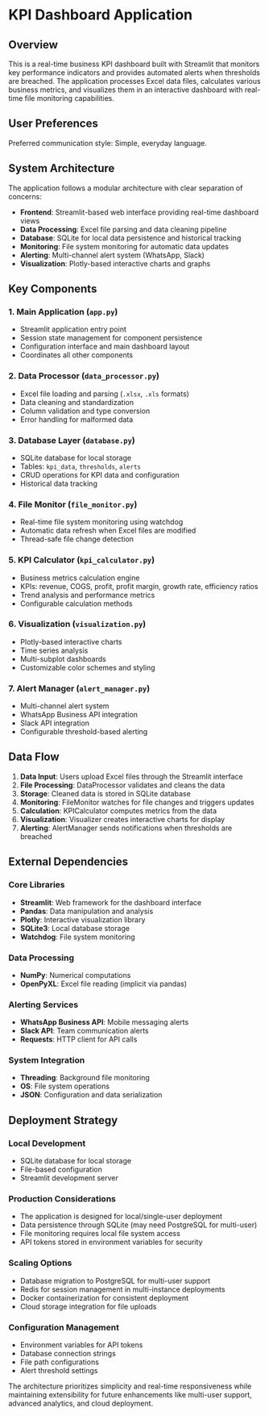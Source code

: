 # KPI Dashboard Application

## Overview

This is a real-time business KPI dashboard built with Streamlit that monitors key performance indicators and provides automated alerts when thresholds are breached. The application processes Excel data files, calculates various business metrics, and visualizes them in an interactive dashboard with real-time file monitoring capabilities.

## User Preferences

Preferred communication style: Simple, everyday language.

## System Architecture

The application follows a modular architecture with clear separation of concerns:

- **Frontend**: Streamlit-based web interface providing real-time dashboard views
- **Data Processing**: Excel file parsing and data cleaning pipeline
- **Database**: SQLite for local data persistence and historical tracking
- **Monitoring**: File system monitoring for automatic data updates
- **Alerting**: Multi-channel alert system (WhatsApp, Slack)
- **Visualization**: Plotly-based interactive charts and graphs

## Key Components

### 1. Main Application (`app.py`)
- Streamlit application entry point
- Session state management for component persistence
- Configuration interface and main dashboard layout
- Coordinates all other components

### 2. Data Processor (`data_processor.py`)
- Excel file loading and parsing (`.xlsx`, `.xls` formats)
- Data cleaning and standardization
- Column validation and type conversion
- Error handling for malformed data

### 3. Database Layer (`database.py`)
- SQLite database for local storage
- Tables: `kpi_data`, `thresholds`, `alerts`
- CRUD operations for KPI data and configuration
- Historical data tracking

### 4. File Monitor (`file_monitor.py`)
- Real-time file system monitoring using watchdog
- Automatic data refresh when Excel files are modified
- Thread-safe file change detection

### 5. KPI Calculator (`kpi_calculator.py`)
- Business metrics calculation engine
- KPIs: revenue, COGS, profit, profit margin, growth rate, efficiency ratios
- Trend analysis and performance metrics
- Configurable calculation methods

### 6. Visualization (`visualization.py`)
- Plotly-based interactive charts
- Time series analysis
- Multi-subplot dashboards
- Customizable color schemes and styling

### 7. Alert Manager (`alert_manager.py`)
- Multi-channel alert system
- WhatsApp Business API integration
- Slack API integration
- Configurable threshold-based alerting

## Data Flow

1. **Data Input**: Users upload Excel files through the Streamlit interface
2. **File Processing**: DataProcessor validates and cleans the data
3. **Storage**: Cleaned data is stored in SQLite database
4. **Monitoring**: FileMonitor watches for file changes and triggers updates
5. **Calculation**: KPICalculator computes metrics from the data
6. **Visualization**: Visualizer creates interactive charts for display
7. **Alerting**: AlertManager sends notifications when thresholds are breached

## External Dependencies

### Core Libraries
- **Streamlit**: Web framework for the dashboard interface
- **Pandas**: Data manipulation and analysis
- **Plotly**: Interactive visualization library
- **SQLite3**: Local database storage
- **Watchdog**: File system monitoring

### Data Processing
- **NumPy**: Numerical computations
- **OpenPyXL**: Excel file reading (implicit via pandas)

### Alerting Services
- **WhatsApp Business API**: Mobile messaging alerts
- **Slack API**: Team communication alerts
- **Requests**: HTTP client for API calls

### System Integration
- **Threading**: Background file monitoring
- **OS**: File system operations
- **JSON**: Configuration and data serialization

## Deployment Strategy

### Local Development
- SQLite database for local storage
- File-based configuration
- Streamlit development server

### Production Considerations
- The application is designed for local/single-user deployment
- Data persistence through SQLite (may need PostgreSQL for multi-user)
- File monitoring requires local file system access
- API tokens stored in environment variables for security

### Scaling Options
- Database migration to PostgreSQL for multi-user support
- Redis for session management in multi-instance deployments
- Docker containerization for consistent deployment
- Cloud storage integration for file uploads

### Configuration Management
- Environment variables for API tokens
- Database connection strings
- File path configurations
- Alert threshold settings

The architecture prioritizes simplicity and real-time responsiveness while maintaining extensibility for future enhancements like multi-user support, advanced analytics, and cloud deployment.